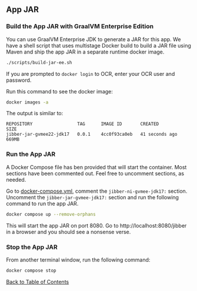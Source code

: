 ## App JAR

### Build the App JAR with GraalVM Enterprise Edition

You can use GraalVM Enterprise JDK to generate a JAR for this app. We have a shell script that uses multistage Docker build to build a JAR file using Maven and ship the app JAR in a separate runtime docker image.

```bash
./scripts/build-jar-ee.sh
```

If you are prompted to `docker login` to OCR, enter your OCR user and password.

Run this command to see the docker image:

```bash
docker images -a
```

The output is similar to:
```
REPOSITORY                 TAG      IMAGE ID       CREATED          SIZE
jibber-jar-gvmee22-jdk17   0.0.1    4cc0f93ca0eb   41 seconds ago   669MB
```

### Run the App JAR

A Docker Compose file has ben provided that will start the container. Most sections have been commented out. Feel free to uncomment sections, as needed.

Go to [docker-compose.yml](../docker-compose.yml), comment the `jibber-ni-gvmee-jdk17:` section. Uncomment the `jibber-jar-gvmee-jdk17:`  section and run the following command to run the app JAR.

```bash
docker compose up --remove-orphans
```

This will start the app JAR on port 8080. Go to http://localhost:8080/jibber in a browser and you should see a nonsense verse.


### Stop the App JAR

From another terminal window, run the following command:

```bash
docker compose stop
```

[Back to Table of Contents](../README.md#table-of-contents)
